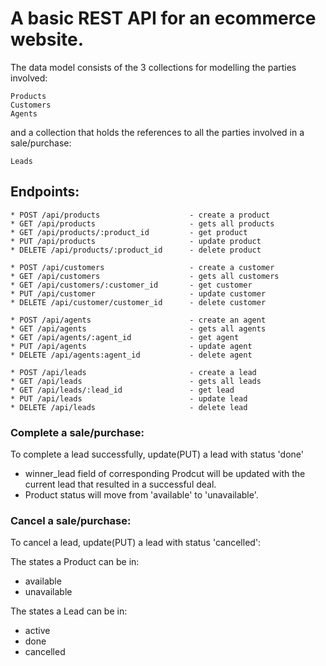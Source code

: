 # A basic REST API for an ecommerce website.

The data model consists of the 3 collections for modelling the parties involved:
```
Products
Customers
Agents
```

and a collection that holds the references to all the parties involved in a sale/purchase:
```
Leads
```

## Endpoints:
```
* POST /api/products 					- create a product
* GET /api/products 					- gets all products
* GET /api/products/:product_id 		- get product
* PUT /api/products 					- update product
* DELETE /api/products/:product_id 		- delete product
```
```
* POST /api/customers 					- create a customer
* GET /api/customers 					- gets all customers
* GET /api/customers/:customer_id		- get customer
* PUT /api/customer 					- update customer
* DELETE /api/customer/customer_id		- delete customer
```
```
* POST /api/agents 						- create an agent
* GET /api/agents 						- gets all agents
* GET /api/agents/:agent_id 			- get agent
* PUT /api/agents 						- update agent
* DELETE /api/agents:agent_id			- delete agent
```
```
* POST /api/leads 						- create a lead
* GET /api/leads 						- gets all leads
* GET /api/leads/:lead_id 				- get lead
* PUT /api/leads 						- update lead
* DELETE /api/leads 					- delete lead
```

### Complete a sale/purchase:
To complete a lead successfully, update(PUT) a lead with status 'done'
- winner_lead field of corresponding Prodcut will be updated with the current lead that resulted in a successful deal.
- Product status will move from 'available' to 'unavailable'.

### Cancel a sale/purchase:
To cancel a lead, update(PUT) a lead with status 'cancelled':

The states a Product can be in:
* available
* unavailable

The states a Lead can be in:
* active
* done
* cancelled
